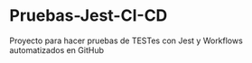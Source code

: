 # Pruebas-Jest-CI-CD
Proyecto para hacer pruebas de TESTes con Jest y Workflows automatizados en GitHub
